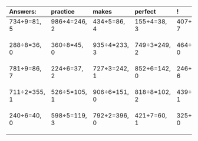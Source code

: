 | Answers: | practice | makes | perfect | ! |
| :--- | :--- | :--- | :--- | :--- |
| 734÷9=81, 5 | 986÷4=246, 2 | 434÷5=86, 4 | 155÷4=38, 3 | 407÷8=50, 7 | 
|   |   |   |   |   | 
|   |   |   |   |   | 
|   |   |   |   |   | 
| 288÷8=36, 0 | 360÷8=45, 0 | 935÷4=233, 3 | 749÷3=249, 2 | 464÷2=232, 0 | 
|   |   |   |   |   | 
|   |   |   |   |   | 
|   |   |   |   |   | 
| 781÷9=86, 7 | 224÷6=37, 2 | 727÷3=242, 1 | 852÷6=142, 0 | 246÷8=30, 6 | 
|   |   |   |   |   | 
|   |   |   |   |   | 
|   |   |   |   |   | 
| 711÷2=355, 1 | 526÷5=105, 1 | 906÷6=151, 0 | 818÷8=102, 2 | 439÷2=219, 1 | 
|   |   |   |   |   | 
|   |   |   |   |   | 
|   |   |   |   |   | 
| 240÷6=40, 0 | 598÷5=119, 3 | 792÷2=396, 0 | 421÷7=60, 1 | 325÷5=65, 0 | 
|   |   |   |   |   | 
|   |   |   |   |   | 
|   |   |   |   |   | 
